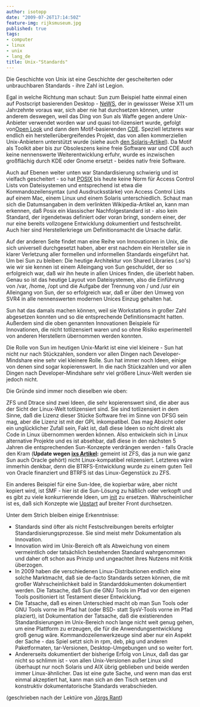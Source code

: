 ```yaml
---
author: isotopp
date: "2009-07-26T17:14:50Z"
feature-img: rijksmuseum.jpg
published: true
tags:
- computer
- linux
- unix
- lang_de
title: Unix-"Standards"
---
```

Die Geschichte von Unix ist eine Geschichte der gescheiterten oder unbrauchbaren Standards - ihre Zahl ist Legion.

Egal in welche Richtung man schaut: Sun zum Beispiel hatte einmal einen auf Postscript basierenden Desktop - [NeWS](http://en.wikipedia.org/wiki/NeWS), der in gewissser Weise X11 um Jahrzehnte voraus war, sich aber nie hat durchsetzen können, unter anderem deswegen, weil das Ding von Sun als Waffe gegen andere Unix-Anbieter verwendet worden war und quasi tot-lizensiert wurde, gefolgt von[Open Look](http://en.wikipedia.org/wiki/OPEN_LOOK) und dann dem Motif-basierenden [CDE](http://en.wikipedia.org/wiki/Common_Desktop_Environment). Speziell letzteres war endlich ein herstellerübergreifendes Projekt, das von allen kommerziellen Unix-Anbietern unterstützt wurde (siehe auch [den Solaris-Artikel](http://en.wikipedia.org/wiki/Solaris_%28operating_system%29#Desktop_environments)). Da Motif als Toolkit aber bis zur Obsoleszens keine freie Software war und CDE auch keine nennenswerte Weiterentwicklung erfuhr, wurde es inzwischen großflächig durch KDE oder Gnome ersetzt - beides nativ freie Software.

Auch auf Ebenen weiter unten war Standardisierung schwierig und ist vielfach gescheitert - so hat [POSIX](http://en.wikipedia.org/wiki/POSIX) bis heute keine Norm für Access Control Lists von Dateisystemen und entsprechend ist etwa die Kommandozeilensyntax (und Ausdrucksstärke) von Access Control Lists auf einem Mac, einem Linux und einem Solaris unterschiedlich. Schaut man sich die Datumsangaben in dem verlinkten Wikipedia-Artikel an, kann man erkennen, daß Posix ein klassischer Nachfolgestandard ist - also kein Standard, der irgendetwas definiert oder voran bringt, sondern einer, der nur eine bereits vollzogene Entwicklung dokumentiert und festschreibt. Auch hier sind Herstellerkriege um Definitionsmacht die Ursache dafür.

Auf der anderen Seite findet man eine Reihe von Innovationen in Unix, die sich universell durchgesetzt haben, aber erst nachdem ein Hersteller sie in klarer Verletzung aller formellen und informellen Standards eingeführt hat. Um bei Sun zu bleiben: Die heutige Architektur von Shared Libraries (.so's) wie wir sie kennen ist einem Alleingang von Sun geschuldet, der so erfolgreich war, daß wir ihn heute in allen Unices finden, die überlebt haben. Genau so ist das heutige Layout von Dateisystemen, also die Einführung von /var, /home, /opt und die Aufgabe der Trennung von / und /usr ein Alleingang von Sun, der so erfolgreich war, daß er über den Umweg von SVR4 in alle nennenswerten modernen Unices Einzug gehalten hat.

Sun hat das damals machen können, weil sie Workstations in großer Zahl abgesetzen konnten und so die entsprechende Definitionsmacht hatten. Außerdem sind die oben genannten Innovationen Beispiele für Innovationen, die nicht totlizensiert waren und so ohne Risiko experimentell von anderen Herstellern übernommen werden konnten.

Die Rolle von Sun im heutigen Unix-Markt ist eine viel kleinere - Sun hat nicht nur nach Stückzahlen, sondern vor allen Dingen nach Developer- Mindshare eine sehr viel kleinere Rolle. Sun hat immer noch Ideen, einige von denen sind sogar kopierenswert. In die nach Stückzahlen und vor allen Dingen nach Developer-Mindshare sehr viel größere Linux-Welt werden sie jedoch nicht.

Die Gründe sind immer noch dieselben wie oben:

ZFS und Dtrace sind zwei Ideen, die sehr kopierenswert sind, die aber aus der Sicht der Linux-Welt totlizensiert sind. Sie sind totlizensiert in dem Sinne, daß die Lizenz dieser Stücke Software frei im Sinne von DFSG sein mag, aber die Lizenz ist mit der GPL inkompatibel. Das mag Absicht oder ein unglücklicher Zufall sein, Fakt ist, daß diese Ideen so nicht direkt als Code in Linux übernommen werden können. Also entwickeln sich in Linux alternative Projekte und es ist absehbar, daß diese in den nächsten 5 Jahren die entsprechenden Sun-Konzepte verdrängen werden - falls Oracle den Kram (**Update wegen [ixs Artikel](http://blog.vodkamelone.de/archives/157-BTRFS-und-die-Lizenz....html):** gemeint ist ZFS, das ja nun wie ganz Sun auch Oracle gehört) nicht Linux-kompatibel relizensiert. Letzteres wäre immerhin denkbar, denn die BTRFS-Entwicklung wurde zu einem guten Teil von Oracle finanziert und BTRFS ist das Linux-Gegenstück zu ZFS.

Ein anderes Beispiel für eine Sun-Idee, die kopierbar wäre, aber nicht kopiert wird, ist SMF - hier ist die Sun-Lösung zu häßlich oder verkopft und es gibt zu viele konkurrierende Ideen, um [init](http://en.wikipedia.org/wiki/Init#Other_styles) zu ersetzen. Wahrscheinlicher ist es, daß sich Konzepte wie [Upstart](http://en.wikipedia.org/wiki/Upstart) auf breiter Front durchsetzen.

Unter dem Strich bleiben einige Erkenntnisse:

- Standards sind öfter als nicht Festschreibungen bereits erfolgter Standardisierungsprozesse. Sie sind meist mehr Dokumentation als Innovation.
- Innovation wird im Unix-Bereich oft als Abweichung von einem vermeintlich oder tatsächlich bestehenden Standard wahrgenommen und daher oft schon aus Prinzip und ungeachtet ihres Nutzens mit Kritik überzogen.
- In 2009 haben die verschiedenen Linux-Distributionen endlich eine solche Marktmacht, daß sie de-facto Standards setzen können, die mit großer Wahrscheinlichkeit bald in Standarddokumenten dokumentiert werden. Die Tatsache, daß Sun
die GNU Tools im Pfad vor den eigenen Tools positioniert ist Testament dieser Entwicklung.
- Die Tatsache, daß es einen Unterschied macht ob man Sun Tools oder GNU Tools vorne im Pfad hat (oder BSD- statt SysV-Tools vorne im Pfad plaziert), ist Dokumentation der Tatsache, daß die existierenden Standardisierungen im Unix-Bereich noch lange nicht weit genug gehen, um eine Plattform zu erzeugen, die für die Anwendungsentwicklung groß genug wäre. Kommandozeilenwerkzeuge sind aber nur ein Aspekt der Sache - das Spiel setzt sich in rpm, deb, pkg und anderen Paketformaten, tar-Versionen, Desktop-Umgebungen und so weiter fort.
- Andererseits dokumentiert der bisherige Erfolg von Linux, daß das gar nicht so schlimm ist - von allen Unix-Versionen außer Linux sind überhaupt nur noch Solaris und AIX übrig geblieben und beide werden immer Linux-ähnlicher. Das ist eine gute Sache, und wenn man das erst einmal akzeptiert hat, kann man sich an den Tisch setzen und konstruktiv dokumentatorische Standards verabschieden.

(geschrieben nach der Lektüre von
[Jörgs Rant](http://www.c0t0d0s0.org/archives/5785-Thoughts-of-an-admin-starting-to-get-old-....html))
